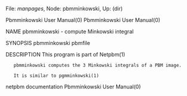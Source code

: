 File: *manpages*,  Node: pbmminkowski,  Up: (dir)

Pbmminkowski User Manual(0)                        Pbmminkowski User Manual(0)



NAME
       pbmminkowski - compute Minkowski integral


SYNOPSIS
       pbmminkowski pbmfile


DESCRIPTION
       This program is part of Netpbm(1)

       pbmminkowski computes the 3 Minkowski integrals of a PBM image.

       It is similar to pgmminkowski(1)




netpbm documentation                               Pbmminkowski User Manual(0)
